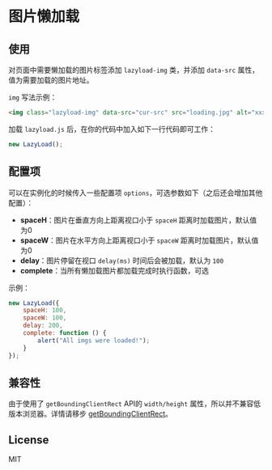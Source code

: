 # 图片懒加载

## 使用

对页面中需要懒加载的图片标签添加 `lazyload-img` 类，并添加 `data-src` 属性，值为需要加载的图片地址。

`img` 写法示例：

```HTML
<img class="lazyload-img" data-src="cur-src" src="loading.jpg" alt="xxx">
```

加载 `lazyload.js` 后，在你的代码中加入如下一行代码即可工作：

```javascript
new LazyLoad();
```

## 配置项

可以在实例化的时候传入一些配置项 `options`，可选参数如下（之后还会增加其他配置）：  
- **spaceH**：图片在垂直方向上距离视口小于 `spaceH` 距离时加载图片，默认值为0
- **spaceW**：图片在水平方向上距离视口小于 `spaceW` 距离时加载图片，默认值为0
- **delay**：图片停留在视口 `delay(ms)` 时间后会被加载，默认为 `100`
- **complete**：当所有懒加载图片都加载完成时执行函数，可选

示例：
```javascript
new LazyLoad({
    spaceH: 100,
    spaceW: 100,
    delay: 200,
    complete: function () {
        alert("All imgs were loaded!");
    }
});
```

## 兼容性

由于使用了 `getBoundingClientRect` API的 `width/height` 属性，所以并不兼容低版本浏览器。详情请移步 [getBoundingClientRect](https://developer.mozilla.org/zh-CN/docs/Web/API/Element/getBoundingClientRect)。

## License

MIT
